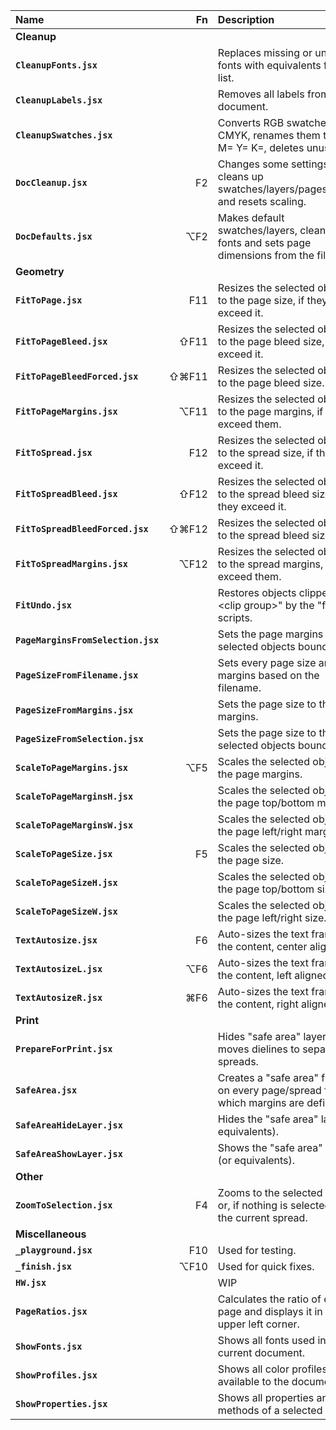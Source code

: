 Name                               |   Fn  | Description
:---                               |  ---: | :---
**Cleanup**                                |
**`CleanupFonts.jsx`**             |       | Replaces missing or unwanted fonts with equivalents from a list.
**`CleanupLabels.jsx`**            |       | Removes all labels from the document.
**`CleanupSwatches.jsx`**          |       | Converts RGB swatches to CMYK, renames them to C= M= Y= K=, deletes unused.
**`DocCleanup.jsx`**               |    F2 | Changes some settings, cleans up swatches/layers/pages/guides and resets scaling.
**`DocDefaults.jsx`**              |   ⌥F2 | Makes default swatches/layers, cleans up fonts and sets page dimensions from the filename.
**Geometry**                               |
**`FitToPage.jsx`**                |   F11 | Resizes the selected objects to the page size, if they exceed it.
**`FitToPageBleed.jsx`**           |  ⇧F11 | Resizes the selected objects to the page bleed size, if they exceed it.
**`FitToPageBleedForced.jsx`**     | ⇧⌘F11 | Resizes the selected objects to the page bleed size.
**`FitToPageMargins.jsx`**         |  ⌥F11 | Resizes the selected objects to the page margins, if they exceed them.
**`FitToSpread.jsx`**              |   F12 | Resizes the selected objects to the spread size, if they exceed it.
**`FitToSpreadBleed.jsx`**         |  ⇧F12 | Resizes the selected objects to the spread bleed size, if they exceed it.
**`FitToSpreadBleedForced.jsx`**   | ⇧⌘F12 | Resizes the selected objects to the spread bleed size.
**`FitToSpreadMargins.jsx`**       |  ⌥F12 | Resizes the selected objects to the spread margins, if they exceed them.
**`FitUndo.jsx`**                  |       | Restores objects clipped in "\<clip group\>" by the "fit" scripts.
**`PageMarginsFromSelection.jsx`** |       | Sets the page margins to the selected objects bounds.
**`PageSizeFromFilename.jsx`**     |       | Sets every page size and margins based on the filename.
**`PageSizeFromMargins.jsx`**      |       | Sets the page size to the page margins.
**`PageSizeFromSelection.jsx`**    |       | Sets the page size to the selected objects bounds.
**`ScaleToPageMargins.jsx`**       |   ⌥F5 | Scales the selected objects to the page margins.
**`ScaleToPageMarginsH.jsx`**      |       | Scales the selected objects to the page top/bottom margins.
**`ScaleToPageMarginsW.jsx`**      |       | Scales the selected objects to the page left/right margins.
**`ScaleToPageSize.jsx`**          |    F5 | Scales the selected objects to the page size.
**`ScaleToPageSizeH.jsx`**         |       | Scales the selected objects to the page top/bottom size.
**`ScaleToPageSizeW.jsx`**         |       | Scales the selected objects to the page left/right size.
**`TextAutosize.jsx`**             |    F6 | Auto-sizes the text frame to the content, center aligned.
**`TextAutosizeL.jsx`**            |   ⌥F6 | Auto-sizes the text frame to the content, left aligned.
**`TextAutosizeR.jsx`**            |   ⌘F6 | Auto-sizes the text frame to the content, right aligned.
**Print**                                  |
**`PrepareForPrint.jsx`**          |       | Hides "safe area" layer and moves dielines to separate spreads.
**`SafeArea.jsx`**                 |       | Creates a "safe area" frame, on every page/spread for which margins are defined.
**`SafeAreaHideLayer.jsx`**        |       | Hides the "safe area" layer (or equivalents).
**`SafeAreaShowLayer.jsx`**        |       | Shows the "safe area" layer (or equivalents).
**Other**                                  |
**`ZoomToSelection.jsx`**          |    F4 | Zooms to the selected objects or, if nothing is selected, to the current spread.
**Miscellaneous**                          |
**`_playground.jsx`**              |   F10 | Used for testing.
**`_finish.jsx`**                  |  ⌥F10 | Used for quick fixes.
**`HW.jsx`**                       |       | WIP
**`PageRatios.jsx`**               |       | Calculates the ratio of each page and displays it in the upper left corner.
**`ShowFonts.jsx`**                |       | Shows all fonts used in the current document.
**`ShowProfiles.jsx`**             |       | Shows all color profiles available to the document.
**`ShowProperties.jsx`**           |       | Shows all properties and methods of a selected object.

<!-- ⌃⌥⇧⌘ -->
